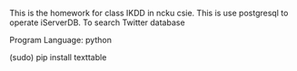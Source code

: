 This is the homework for class IKDD in ncku csie.
This is use postgresql to operate iServerDB.
To search Twitter database

Program Language: python

(sudo) pip install texttable
